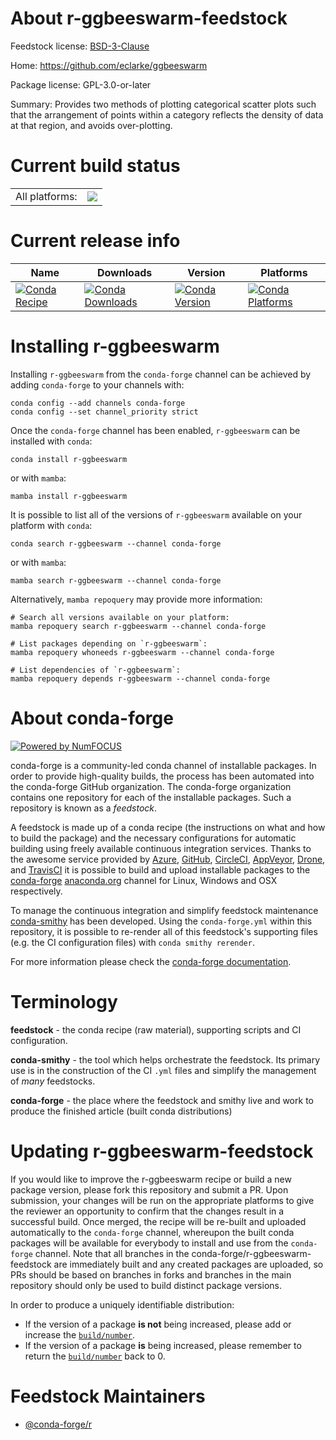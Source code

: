 About r-ggbeeswarm-feedstock
============================

Feedstock license: [BSD-3-Clause](https://github.com/conda-forge/r-ggbeeswarm-feedstock/blob/main/LICENSE.txt)

Home: https://github.com/eclarke/ggbeeswarm

Package license: GPL-3.0-or-later

Summary: Provides two methods of plotting categorical scatter plots such that the arrangement of points within a category reflects the density of data at that region, and avoids over-plotting.

Current build status
====================


<table><tr><td>All platforms:</td>
    <td>
      <a href="https://dev.azure.com/conda-forge/feedstock-builds/_build/latest?definitionId=3381&branchName=main">
        <img src="https://dev.azure.com/conda-forge/feedstock-builds/_apis/build/status/r-ggbeeswarm-feedstock?branchName=main">
      </a>
    </td>
  </tr>
</table>

Current release info
====================

| Name | Downloads | Version | Platforms |
| --- | --- | --- | --- |
| [![Conda Recipe](https://img.shields.io/badge/recipe-r--ggbeeswarm-green.svg)](https://anaconda.org/conda-forge/r-ggbeeswarm) | [![Conda Downloads](https://img.shields.io/conda/dn/conda-forge/r-ggbeeswarm.svg)](https://anaconda.org/conda-forge/r-ggbeeswarm) | [![Conda Version](https://img.shields.io/conda/vn/conda-forge/r-ggbeeswarm.svg)](https://anaconda.org/conda-forge/r-ggbeeswarm) | [![Conda Platforms](https://img.shields.io/conda/pn/conda-forge/r-ggbeeswarm.svg)](https://anaconda.org/conda-forge/r-ggbeeswarm) |

Installing r-ggbeeswarm
=======================

Installing `r-ggbeeswarm` from the `conda-forge` channel can be achieved by adding `conda-forge` to your channels with:

```
conda config --add channels conda-forge
conda config --set channel_priority strict
```

Once the `conda-forge` channel has been enabled, `r-ggbeeswarm` can be installed with `conda`:

```
conda install r-ggbeeswarm
```

or with `mamba`:

```
mamba install r-ggbeeswarm
```

It is possible to list all of the versions of `r-ggbeeswarm` available on your platform with `conda`:

```
conda search r-ggbeeswarm --channel conda-forge
```

or with `mamba`:

```
mamba search r-ggbeeswarm --channel conda-forge
```

Alternatively, `mamba repoquery` may provide more information:

```
# Search all versions available on your platform:
mamba repoquery search r-ggbeeswarm --channel conda-forge

# List packages depending on `r-ggbeeswarm`:
mamba repoquery whoneeds r-ggbeeswarm --channel conda-forge

# List dependencies of `r-ggbeeswarm`:
mamba repoquery depends r-ggbeeswarm --channel conda-forge
```


About conda-forge
=================

[![Powered by
NumFOCUS](https://img.shields.io/badge/powered%20by-NumFOCUS-orange.svg?style=flat&colorA=E1523D&colorB=007D8A)](https://numfocus.org)

conda-forge is a community-led conda channel of installable packages.
In order to provide high-quality builds, the process has been automated into the
conda-forge GitHub organization. The conda-forge organization contains one repository
for each of the installable packages. Such a repository is known as a *feedstock*.

A feedstock is made up of a conda recipe (the instructions on what and how to build
the package) and the necessary configurations for automatic building using freely
available continuous integration services. Thanks to the awesome service provided by
[Azure](https://azure.microsoft.com/en-us/services/devops/), [GitHub](https://github.com/),
[CircleCI](https://circleci.com/), [AppVeyor](https://www.appveyor.com/),
[Drone](https://cloud.drone.io/welcome), and [TravisCI](https://travis-ci.com/)
it is possible to build and upload installable packages to the
[conda-forge](https://anaconda.org/conda-forge) [anaconda.org](https://anaconda.org/)
channel for Linux, Windows and OSX respectively.

To manage the continuous integration and simplify feedstock maintenance
[conda-smithy](https://github.com/conda-forge/conda-smithy) has been developed.
Using the ``conda-forge.yml`` within this repository, it is possible to re-render all of
this feedstock's supporting files (e.g. the CI configuration files) with ``conda smithy rerender``.

For more information please check the [conda-forge documentation](https://conda-forge.org/docs/).

Terminology
===========

**feedstock** - the conda recipe (raw material), supporting scripts and CI configuration.

**conda-smithy** - the tool which helps orchestrate the feedstock.
                   Its primary use is in the construction of the CI ``.yml`` files
                   and simplify the management of *many* feedstocks.

**conda-forge** - the place where the feedstock and smithy live and work to
                  produce the finished article (built conda distributions)


Updating r-ggbeeswarm-feedstock
===============================

If you would like to improve the r-ggbeeswarm recipe or build a new
package version, please fork this repository and submit a PR. Upon submission,
your changes will be run on the appropriate platforms to give the reviewer an
opportunity to confirm that the changes result in a successful build. Once
merged, the recipe will be re-built and uploaded automatically to the
`conda-forge` channel, whereupon the built conda packages will be available for
everybody to install and use from the `conda-forge` channel.
Note that all branches in the conda-forge/r-ggbeeswarm-feedstock are
immediately built and any created packages are uploaded, so PRs should be based
on branches in forks and branches in the main repository should only be used to
build distinct package versions.

In order to produce a uniquely identifiable distribution:
 * If the version of a package **is not** being increased, please add or increase
   the [``build/number``](https://docs.conda.io/projects/conda-build/en/latest/resources/define-metadata.html#build-number-and-string).
 * If the version of a package **is** being increased, please remember to return
   the [``build/number``](https://docs.conda.io/projects/conda-build/en/latest/resources/define-metadata.html#build-number-and-string)
   back to 0.

Feedstock Maintainers
=====================

* [@conda-forge/r](https://github.com/conda-forge/r/)

